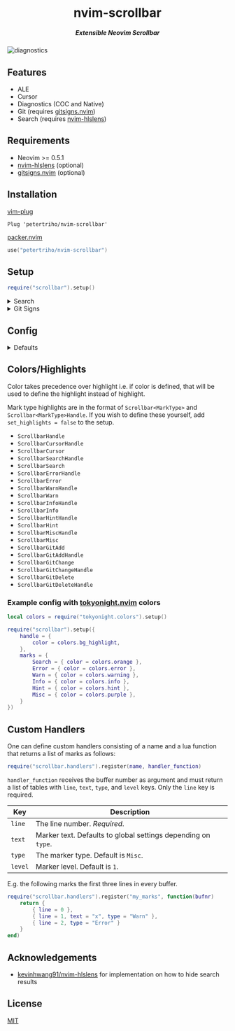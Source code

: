 <div align="center">
  <h1>nvim-scrollbar</h1>
  <h5>Extensible Neovim Scrollbar</h5>
</div>

![diagnostics](./assets/diagnostics.gif)

## Features

- ALE
- Cursor
- Diagnostics (COC and Native)
- Git (requires [gitsigns.nvim](https://github.com/lewis6991/gitsigns.nvim))
- Search (requires [nvim-hlslens](https://github.com/kevinhwang91/nvim-hlslens))

## Requirements

- Neovim >= 0.5.1
- [nvim-hlslens](https://github.com/kevinhwang91/nvim-hlslens) (optional)
- [gitsigns.nvim](https://github.com/lewis6991/gitsigns.nvim) (optional)

## Installation

[vim-plug](https://github.com/junegunn/vim-plug)

```vim
Plug 'petertriho/nvim-scrollbar'
```

[packer.nvim](https://github.com/wbthomason/packer.nvim)

```lua
use("petertriho/nvim-scrollbar")
```

## Setup

```lua
require("scrollbar").setup()

```

<details>
  <summary>Search</summary>

![search](./assets/search.gif)

#### Setup (Packer)

```lua
use {
  "kevinhwang91/nvim-hlslens",
  config = function()
    -- require('hlslens').setup() is not required
    require("scrollbar.handlers.search").setup({
        -- hlslens config overrides
    })
  end,
}
```

OR

```lua
use {
  "kevinhwang91/nvim-hlslens",
  config = function()
    require("hlslens").setup({
       build_position_cb = function(plist, _, _, _)
            require("scrollbar.handlers.search").handler.show(plist.start_pos)
       end,
    })

    vim.cmd([[
        augroup scrollbar_search_hide
            autocmd!
            autocmd CmdlineLeave : lua require('scrollbar.handlers.search').handler.hide()
        augroup END
    ]])
  end,
}
```

If you want to leave only search marks and disable virtual text:

```lua
require("scrollbar.handlers.search").setup({
    override_lens = function() end,
})
```

</details>

<details>
  <summary>Git Signs</summary>

https://user-images.githubusercontent.com/889383/201331485-477677a7-40a9-4731-998a-34779f7123ff.mp4

Display git changes in the sidebar. Requires [gitsigns.nvim](https://github.com/lewis6991/gitsigns.nvim) to be installed.

#### Setup (Packer)

```lua
use {
  "lewis6991/gitsigns.nvim",
  config = function()
    require('gitsigns').setup()
    require("scrollbar.handlers.gitsigns").setup()
  end
}
```
</details>

## Config

<details>
  <summary>Defaults</summary>

```lua
require("scrollbar").setup({
    show = true,
    show_in_active_only = false,
    set_highlights = true,
    folds = 1000, -- handle folds, set to number to disable folds if no. of lines in buffer exceeds this
    max_lines = false, -- disables if no. of lines in buffer exceeds this
    hide_if_all_visible = false, -- Hides everything if all lines are visible
    throttle_ms = 100,
    handle = {
        text = " ",
        blend = 30, -- Integer between 0 and 100. 0 for fully opaque and 100 to full transparent. Defaults to 30.
        color = nil,
        color_nr = nil, -- cterm
        highlight = "CursorColumn",
        hide_if_all_visible = true, -- Hides handle if all lines are visible
    },
    marks = {
        Cursor = {
            text = "•",
            priority = 0,
            gui=nil,
            color = nil,
            cterm=nil,
            color_nr = nil, -- cterm
            highlight = "Normal",
        },
        Search = {
            text = { "-", "=" },
            priority = 1,
            gui=nil,
            color = nil,
            cterm=nil,
            color_nr = nil, -- cterm
            highlight = "Search",
        },
        Error = {
            text = { "-", "=" },
            priority = 2,
            gui=nil,
            color = nil,
            cterm=nil,
            color_nr = nil, -- cterm
            highlight = "DiagnosticVirtualTextError",
        },
        Warn = {
            text = { "-", "=" },
            priority = 3,
            gui=nil,
            color = nil,
            cterm=nil,
            color_nr = nil, -- cterm
            highlight = "DiagnosticVirtualTextWarn",
        },
        Info = {
            text = { "-", "=" },
            priority = 4,
            gui=nil,
            color = nil,
            cterm=nil,
            color_nr = nil, -- cterm
            highlight = "DiagnosticVirtualTextInfo",
        },
        Hint = {
            text = { "-", "=" },
            priority = 5,
            gui=nil,
            color = nil,
            cterm=nil,
            color_nr = nil, -- cterm
            highlight = "DiagnosticVirtualTextHint",
        },
        Misc = {
            text = { "-", "=" },
            priority = 6,
            gui=nil,
            color = nil,
            cterm=nil,
            color_nr = nil, -- cterm
            highlight = "Normal",
        },
        GitAdd = {
            text = "┆",
            priority = 7,
            gui=nil,
            color = nil,
            cterm=nil,
            color_nr = nil, -- cterm
            highlight = "GitSignsAdd",
        },
        GitChange = {
            text = "┆",
            priority = 7,
            gui=nil,
            color = nil,
            cterm=nil,
            color_nr = nil, -- cterm
            highlight = "GitSignsChange",
        },
        GitDelete = {
            text = "▁",
            priority = 7,
            gui=nil,
            color = nil,
            cterm=nil,
            color_nr = nil, -- cterm
            highlight = "GitSignsDelete",
        },
    },
    excluded_buftypes = {
        "terminal",
    },
    excluded_filetypes = {
        "prompt",
        "TelescopePrompt",
        "noice",
    },
    autocmd = {
        render = {
            "BufWinEnter",
            "TabEnter",
            "TermEnter",
            "WinEnter",
            "CmdwinLeave",
            "TextChanged",
            "VimResized",
            "WinScrolled",
        },
        clear = {
            "BufWinLeave",
            "TabLeave",
            "TermLeave",
            "WinLeave",
        },
    },
    handlers = {
        cursor = true,
        diagnostic = true,
        gitsigns = false, -- Requires gitsigns
        handle = true,
        search = false, -- Requires hlslens
        ale = false, -- Requires ALE
    },
})
```

</details>

## Colors/Highlights

Color takes precedence over highlight i.e. if color is defined, that will be
used to define the highlight instead of highlight.

Mark type highlights are in the format of `Scrollbar<MarkType>` and
`Scrollbar<MarkType>Handle`. If you wish to define these yourself, add
`set_highlights = false` to the setup.

- `ScrollbarHandle`
- `ScrollbarCursorHandle`
- `ScrollbarCursor`
- `ScrollbarSearchHandle`
- `ScrollbarSearch`
- `ScrollbarErrorHandle`
- `ScrollbarError`
- `ScrollbarWarnHandle`
- `ScrollbarWarn`
- `ScrollbarInfoHandle`
- `ScrollbarInfo`
- `ScrollbarHintHandle`
- `ScrollbarHint`
- `ScrollbarMiscHandle`
- `ScrollbarMisc`
- `ScrollbarGitAdd`
- `ScrollbarGitAddHandle`
- `ScrollbarGitChange`
- `ScrollbarGitChangeHandle`
- `ScrollbarGitDelete`
- `ScrollbarGitDeleteHandle`

### Example config with [tokyonight.nvim](https://github.com/folke/tokyonight.nvim) colors

```lua
local colors = require("tokyonight.colors").setup()

require("scrollbar").setup({
    handle = {
        color = colors.bg_highlight,
    },
    marks = {
        Search = { color = colors.orange },
        Error = { color = colors.error },
        Warn = { color = colors.warning },
        Info = { color = colors.info },
        Hint = { color = colors.hint },
        Misc = { color = colors.purple },
    }
})
```

## Custom Handlers

One can define custom handlers consisting of a name and a lua function that returns a list of marks as follows:

```lua
require("scrollbar.handlers").register(name, handler_function)
```

`handler_function` receives the buffer number as argument and must return a list of tables with `line`, `text`, `type`, and `level` keys. Only the `line` key is required.

| Key     | Description                                                   |
| ------- | ------------------------------------------------------------- |
| `line`  | The line number. _Required_.                                  |
| `text`  | Marker text. Defaults to global settings depending on `type`. |
| `type`  | The marker type. Default is `Misc`.                           |
| `level` | Marker level. Default is `1`.                                 |

E.g. the following marks the first three lines in every buffer.

```lua
require("scrollbar.handlers").register("my_marks", function(bufnr)
    return {
        { line = 0 },
        { line = 1, text = "x", type = "Warn" },
        { line = 2, type = "Error" }
    }
end)
```

## Acknowledgements

- [kevinhwang91/nvim-hlslens](https://github.com/kevinhwang91/nvim-hlslens) for implementation on how to hide search results

## License

[MIT](https://choosealicense.com/licenses/mit/)
